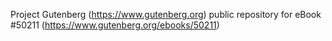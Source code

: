 Project Gutenberg (https://www.gutenberg.org) public repository for
eBook #50211 (https://www.gutenberg.org/ebooks/50211)
